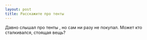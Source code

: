 ```yaml
---
layout: post 
title: Расскажите про тенты 
--- 
```

Давно слышал про тенты , но сам ни разу не покупал. Может кто сталкивался, стоящая вещь?